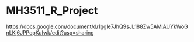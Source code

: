 # MH3511_R_Project

https://docs.google.com/document/d/1ggle7JhQ9sJL188Zw5AMiAUYkWoGnLKj6JPPopKuIwk/edit?usp=sharing
